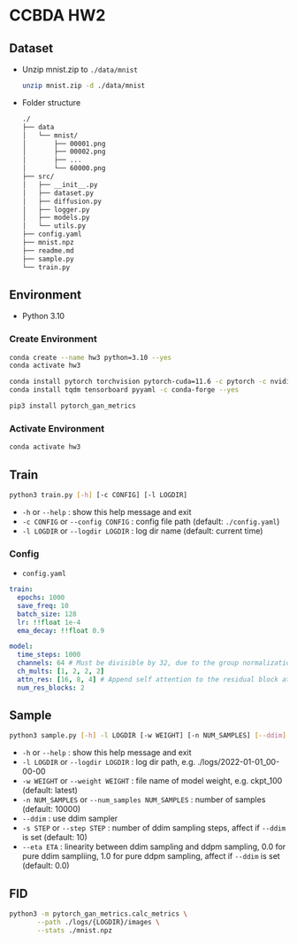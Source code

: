 # CCBDA HW2

## Dataset

- Unzip mnist.zip to `./data/mnist`

    ```sh
    unzip mnist.zip -d ./data/mnist
    ```

- Folder structure

    ```txt
    ./
    ├── data
    │   └── mnist/
    │       ├── 00001.png
    │       ├── 00002.png
    │       ├── ...
    │       └── 60000.png
    ├── src/
    │   ├── __init__.py
    │   ├── dataset.py
    │   ├── diffusion.py
    │   ├── logger.py
    │   ├── models.py
    │   └── utils.py
    ├── config.yaml
    ├── mnist.npz
    ├── readme.md
    ├── sample.py
    └── train.py
    ```

## Environment

- Python 3.10

### Create Environment

```sh
conda create --name hw3 python=3.10 --yes
conda activate hw3

conda install pytorch torchvision pytorch-cuda=11.6 -c pytorch -c nvidia --yes
conda install tqdm tensorboard pyyaml -c conda-forge --yes

pip3 install pytorch_gan_metrics
```

### Activate Environment

```sh
conda activate hw3
```

## Train

```sh
python3 train.py [-h] [-c CONFIG] [-l LOGDIR]
```

- `-h` or `--help` : show this help message and exit
- `-c CONFIG` or `--config CONFIG` : config file path (default: `./config.yaml`)
- `-l LOGDIR` or `--logdir LOGDIR` : log dir name (default: current time)

### Config

- `config.yaml`

```yaml
train:
  epochs: 1000
  save_freq: 10
  batch_size: 128
  lr: !!float 1e-4
  ema_decay: !!float 0.9

model:
  time_steps: 1000
  channels: 64 # Must be divisible by 32, due to the group normalization.
  ch_mults: [1, 2, 2, 2]
  attn_res: [16, 8, 4] # Append self attention to the residual block at the specified resolution.
  num_res_blocks: 2
```

## Sample

```sh
python3 sample.py [-h] -l LOGDIR [-w WEIGHT] [-n NUM_SAMPLES] [--ddim] [-s STEP] [--eta ETA]
```

- `-h` or `--help` : show this help message and exit
- `-l LOGDIR` or `--logdir LOGDIR` : log dir path, e.g. ./logs/2022-01-01_00-00-00
- `-w WEIGHT` or `--weight WEIGHT` : file name of model weight, e.g. ckpt_100 (default: latest)
- `-n NUM_SAMPLES` or `--num_samples NUM_SAMPLES` : number of samples (default: 10000)
- `--ddim` : use ddim sampler
- `-s STEP` or `--step STEP` : number of ddim sampling steps, affect if `--ddim` is set (default: 10)
- `--eta ETA` : linearity between ddim sampling and ddpm sampling, 0.0 for pure ddim sampliing, 1.0 for pure ddpm sampling, affect if `--ddim` is set (default: 0.0)

## FID

```sh
python3 -m pytorch_gan_metrics.calc_metrics \
       --path ./logs/{LOGDIR}/images \
       --stats ./mnist.npz
```
